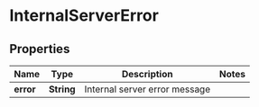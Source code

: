 
# InternalServerError

## Properties
Name | Type | Description | Notes
------------ | ------------- | ------------- | -------------
**error** | **String** | Internal server error message | 



